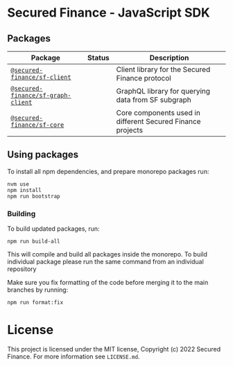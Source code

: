 # Secured Finance - JavaScript SDK

## Packages

| Package                                                               | Status                                                                                                                                               | Description                          |
| --------------------------------------------------------------------- | ---------------------------------------------------------------------------------------------------------------------------------------------------- | ------------------------------------ |
| [`@secured-finance/sf-client`](/packages/sf-client)   || Client library for the Secured Finance protocol        |
| [`@secured-finance/sf-graph-client`](/packages/sf-graph-client)   || GraphQL library for querying data from SF subgraph        |
| [`@secured-finance/sf-core`](/packages/sf-core)   || Core components used in different Secured Finance projects        |

## Using packages

To install all npm dependencies, and prepare monorepo packages run:

```
nvm use
npm install
npm run bootstrap
```

### Building

To build updated packages, run:

```
npm run build-all
```

This will compile and build all packages inside the monorepo. To build individual package please run the same command from an individual repository

Make sure you fix formatting of the code before merging it to the main branches by running:
```
npm run format:fix
```

# License

This project is licensed under the MIT license, Copyright (c) 2022 Secured Finance. For more information see `LICENSE.md`.
